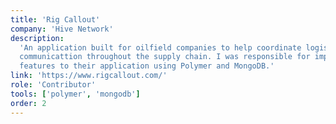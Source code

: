 ```yaml
---
title: 'Rig Callout'
company: 'Hive Network'
description:
  'An application built for oilfield companies to help coordinate logistics and
  communicattion throughout the supply chain. I was responsible for implementing
  features to their application using Polymer and MongoDB.'
link: 'https://www.rigcallout.com/'
role: 'Contributor'
tools: ['polymer', 'mongodb']
order: 2
---
```

